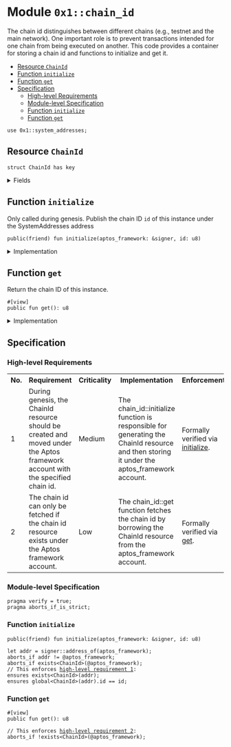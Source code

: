 
<a id="0x1_chain_id"></a>

# Module `0x1::chain_id`

The chain id distinguishes between different chains (e.g., testnet and the main network).
One important role is to prevent transactions intended for one chain from being executed on another.
This code provides a container for storing a chain id and functions to initialize and get it.


-  [Resource `ChainId`](#0x1_chain_id_ChainId)
-  [Function `initialize`](#0x1_chain_id_initialize)
-  [Function `get`](#0x1_chain_id_get)
-  [Specification](#@Specification_0)
    -  [High-level Requirements](#high-level-req)
    -  [Module-level Specification](#module-level-spec)
    -  [Function `initialize`](#@Specification_0_initialize)
    -  [Function `get`](#@Specification_0_get)


<pre><code>use 0x1::system_addresses;<br/></code></pre>



<a id="0x1_chain_id_ChainId"></a>

## Resource `ChainId`



<pre><code>struct ChainId has key<br/></code></pre>



<details>
<summary>Fields</summary>


<dl>
<dt>
<code>id: u8</code>
</dt>
<dd>

</dd>
</dl>


</details>

<a id="0x1_chain_id_initialize"></a>

## Function `initialize`

Only called during genesis.
Publish the chain ID <code>id</code> of this instance under the SystemAddresses address


<pre><code>public(friend) fun initialize(aptos_framework: &amp;signer, id: u8)<br/></code></pre>



<details>
<summary>Implementation</summary>


<pre><code>public(friend) fun initialize(aptos_framework: &amp;signer, id: u8) &#123;<br/>    system_addresses::assert_aptos_framework(aptos_framework);<br/>    move_to(aptos_framework, ChainId &#123; id &#125;)<br/>&#125;<br/></code></pre>



</details>

<a id="0x1_chain_id_get"></a>

## Function `get`

Return the chain ID of this instance.


<pre><code>&#35;[view]<br/>public fun get(): u8<br/></code></pre>



<details>
<summary>Implementation</summary>


<pre><code>public fun get(): u8 acquires ChainId &#123;<br/>    borrow_global&lt;ChainId&gt;(@aptos_framework).id<br/>&#125;<br/></code></pre>



</details>

<a id="@Specification_0"></a>

## Specification




<a id="high-level-req"></a>

### High-level Requirements

<table>
<tr>
<th>No.</th><th>Requirement</th><th>Criticality</th><th>Implementation</th><th>Enforcement</th>
</tr>

<tr>
<td>1</td>
<td>During genesis, the ChainId resource should be created and moved under the Aptos framework account with the specified chain id.</td>
<td>Medium</td>
<td>The chain_id::initialize function is responsible for generating the ChainId resource and then storing it under the aptos_framework account.</td>
<td>Formally verified via <a href="#high-level-req-1">initialize</a>.</td>
</tr>

<tr>
<td>2</td>
<td>The chain id can only be fetched if the chain id resource exists under the Aptos framework account.</td>
<td>Low</td>
<td>The chain_id::get function fetches the chain id by borrowing the ChainId resource from the aptos_framework account.</td>
<td>Formally verified via <a href="#high-level-req-2">get</a>.</td>
</tr>

</table>




<a id="module-level-spec"></a>

### Module-level Specification


<pre><code>pragma verify &#61; true;<br/>pragma aborts_if_is_strict;<br/></code></pre>



<a id="@Specification_0_initialize"></a>

### Function `initialize`


<pre><code>public(friend) fun initialize(aptos_framework: &amp;signer, id: u8)<br/></code></pre>




<pre><code>let addr &#61; signer::address_of(aptos_framework);<br/>aborts_if addr !&#61; @aptos_framework;<br/>aborts_if exists&lt;ChainId&gt;(@aptos_framework);<br/>// This enforces <a id="high-level-req-1" href="#high-level-req">high-level requirement 1</a>:
ensures exists&lt;ChainId&gt;(addr);<br/>ensures global&lt;ChainId&gt;(addr).id &#61;&#61; id;<br/></code></pre>



<a id="@Specification_0_get"></a>

### Function `get`


<pre><code>&#35;[view]<br/>public fun get(): u8<br/></code></pre>




<pre><code>// This enforces <a id="high-level-req-2" href="#high-level-req">high-level requirement 2</a>:
aborts_if !exists&lt;ChainId&gt;(@aptos_framework);<br/></code></pre>


[move-book]: https://aptos.dev/move/book/SUMMARY
